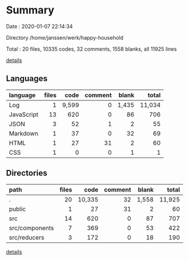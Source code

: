 # Summary

Date : 2020-01-07 22:14:34

Directory /home/janssen/werk/happy-household

Total : 20 files,  10335 codes, 32 comments, 1558 blanks, all 11925 lines

[details](details.md)

## Languages
| language | files | code | comment | blank | total |
| :--- | ---: | ---: | ---: | ---: | ---: |
| Log | 1 | 9,599 | 0 | 1,435 | 11,034 |
| JavaScript | 13 | 620 | 0 | 86 | 706 |
| JSON | 3 | 52 | 1 | 2 | 55 |
| Markdown | 1 | 37 | 0 | 32 | 69 |
| HTML | 1 | 27 | 31 | 2 | 60 |
| CSS | 1 | 0 | 0 | 1 | 1 |

## Directories
| path | files | code | comment | blank | total |
| :--- | ---: | ---: | ---: | ---: | ---: |
| . | 20 | 10,335 | 32 | 1,558 | 11,925 |
| public | 1 | 27 | 31 | 2 | 60 |
| src | 14 | 620 | 0 | 87 | 707 |
| src/components | 7 | 369 | 0 | 53 | 422 |
| src/reducers | 3 | 172 | 0 | 18 | 190 |

[details](details.md)
